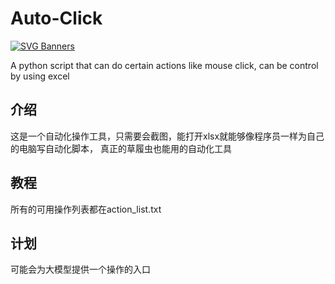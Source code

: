 # Auto-Click
[![SVG Banners](https://svg-banners.vercel.app/api?type=origin&text1=Auto%20Click%20🤠&text2=💖%20Open%20Source&width=800&height=400)](https://github.com/Akshay090/svg-banners)  
  
A python script that can do certain actions like mouse click, can be control by using excel
  
## 介绍  
这是一个自动化操作工具，只需要会截图，能打开xlsx就能够像程序员一样为自己的电脑写自动化脚本，
真正的草履虫也能用的自动化工具
  
## 教程  
所有的可用操作列表都在action_list.txt
  
## 计划  
可能会为大模型提供一个操作的入口

